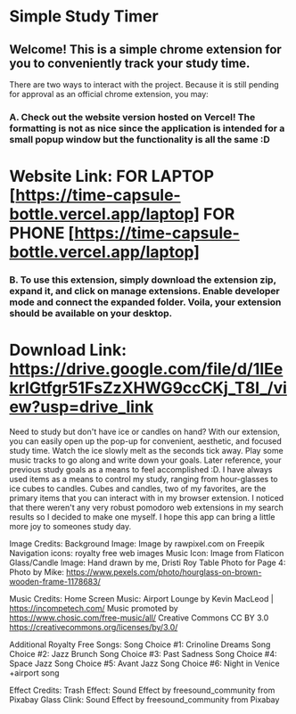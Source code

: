 # Simple Study Timer

## Welcome! This is a simple chrome extension for you to conveniently track your study time.

There are two ways to interact with the project. Because it is still pending for approval as an official chrome extension, you may:

### A. Check out the website version hosted on Vercel! The formatting is not as nice since the application is intended for a small popup window but the functionality is all the same :D
# Website Link: FOR LAPTOP [https://time-capsule-bottle.vercel.app/laptop] FOR PHONE [https://time-capsule-bottle.vercel.app/laptop]

### B. To use this extension, simply download the extension zip, expand it, and click on manage extensions. Enable developer mode and connect the expanded folder. Voila, your extension should be available on your desktop.
# Download Link: https://drive.google.com/file/d/1IEekrlGtfgr51FsZzXHWG9ccCKj_T8I_/view?usp=drive_link

Need to study but don't have ice or candles on hand? With our extension, you can easily open up the pop-up for convenient, aesthetic, and focused study time. Watch the ice slowly melt as the seconds tick away. Play some music tracks to go along and write down your goals. Later reference, your previous study goals as a means to feel accomplished :D. I have always used items as a means to control my study, ranging from hour-glasses to ice cubes to candles. Cubes and candles, two of my favorites, are the primary items that you can interact with in my browser extension. I noticed that there weren't any very robust pomodoro web extensions in my search results so I decided to make one myself. I hope this app can bring a little more joy to someones study day.

Image Credits:
Background Image: Image by rawpixel.com on Freepik
Navigation icons: royalty free web images
Music Icon: Image from Flaticon
Glass/Candle Image: Hand drawn by me, Dristi Roy
Table Photo for Page 4: Photo by Mike: https://www.pexels.com/photo/hourglass-on-brown-wooden-frame-1178683/

Music Credits:
Home Screen Music: Airport Lounge by Kevin MacLeod | https://incompetech.com/
Music promoted by https://www.chosic.com/free-music/all/
Creative Commons CC BY 3.0
https://creativecommons.org/licenses/by/3.0/

Additional Royalty Free Songs:
Song Choice #1: Crinoline Dreams
Song Choice #2: Jazz Brunch
Song Choice #3: Past Sadness
Song Choice #4: Space Jazz
Song Choice #5: Avant Jazz
Song Choice #6: Night in Venice
+airport song

Effect Credits:
Trash Effect: Sound Effect by freesound_community from Pixabay
Glass Clink: Sound Effect by freesound_community from Pixabay
